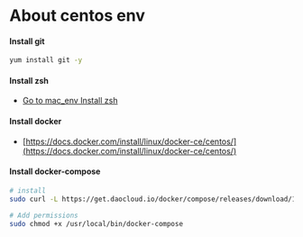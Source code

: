 # About centos env

#### Install git
```bash
yum install git -y
```

#### Install zsh
- [Go to mac_env Install zsh](https://github.com/hackshen/hdoc/blob/master/docs/mac_env.md#%E5%AE%89%E8%A3%85-oh-my-zsh)

#### Install docker
- [https://docs.docker.com/install/linux/docker-ce/centos/](https://docs.docker.com/install/linux/docker-ce/centos/)

#### Install docker-compose
```bash
# install
sudo curl -L https://get.daocloud.io/docker/compose/releases/download/1.25.4/docker-compose-`uname -s`-`uname -m` > /usr/local/bin/docker-compose

# Add permissions
sudo chmod +x /usr/local/bin/docker-compose
```
